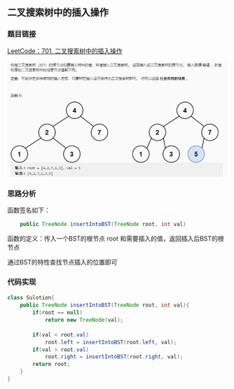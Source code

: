 ## 二叉搜索树中的插入操作

### 题目链接

[LeetCode：701. 二叉搜索树中的插入操作](https://leetcode-cn.com/problems/insert-into-a-binary-search-tree/)

![](../../pics/二叉搜索树中的插入操作.png)

### 思路分析

函数签名如下：

```java
    public TreeNode insertIntoBST(TreeNode root, int val)
```
函数的定义：传入一个BST的根节点 root 和需要插入的值，返回插入后BST的根节点

通过BST的特性查找节点插入的位置即可

### 代码实现

```java
class Sulotion{
    public TreeNode insertIntoBST(TreeNode root, int val){
        if(root == null)
            return new TreeNode(val);

        if(val < root.val)
            root.left = insertIntoBST(root.left, val);
        if(val > root.val)
            root.right = insertIntoBST(root.right, val);
        return root;
    }
}

```


